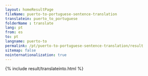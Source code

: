 ```yaml
---
layout: homeResultPage
fileName: puerto-to-portuguese-sentence-translation
translatein: puerto_to_portuguese
folderName : translate
lang: pt
from: es
to: pt
langname: puerto-to
permalink: /pt/puerto-to-portuguese-sentence-translation/result
sitemap: false
nointernationalization: true
---
```

{% include result/translateinto.html %}

<script src="/js/result/translation.js" data-foldername="{{page.folderName}}" data-lang="{{page.lang}}"></script>
